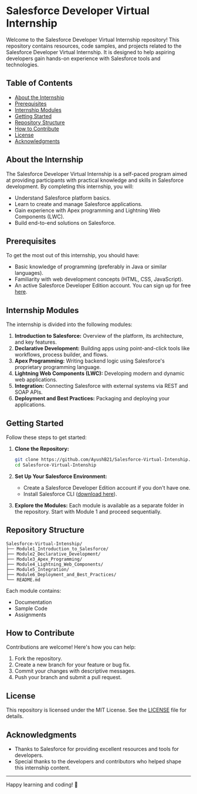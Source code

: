 # Salesforce Developer Virtual Internship

Welcome to the Salesforce Developer Virtual Internship repository! This repository contains resources, code samples, and projects related to the Salesforce Developer Virtual Internship. It is designed to help aspiring developers gain hands-on experience with Salesforce tools and technologies.

## Table of Contents

- [About the Internship](#about-the-internship)
- [Prerequisites](#prerequisites)
- [Internship Modules](#internship-modules)
- [Getting Started](#getting-started)
- [Repository Structure](#repository-structure)
- [How to Contribute](#how-to-contribute)
- [License](#license)
- [Acknowledgments](#acknowledgments)

## About the Internship

The Salesforce Developer Virtual Internship is a self-paced program aimed at providing participants with practical knowledge and skills in Salesforce development. By completing this internship, you will:

- Understand Salesforce platform basics.
- Learn to create and manage Salesforce applications.
- Gain experience with Apex programming and Lightning Web Components (LWC).
- Build end-to-end solutions on Salesforce.

## Prerequisites

To get the most out of this internship, you should have:

- Basic knowledge of programming (preferably in Java or similar languages).
- Familiarity with web development concepts (HTML, CSS, JavaScript).
- An active Salesforce Developer Edition account. You can sign up for free [here](https://developer.salesforce.com/).

## Internship Modules

The internship is divided into the following modules:

1. **Introduction to Salesforce:** Overview of the platform, its architecture, and key features.
2. **Declarative Development:** Building apps using point-and-click tools like workflows, process builder, and flows.
3. **Apex Programming:** Writing backend logic using Salesforce's proprietary programming language.
4. **Lightning Web Components (LWC):** Developing modern and dynamic web applications.
5. **Integration:** Connecting Salesforce with external systems via REST and SOAP APIs.
6. **Deployment and Best Practices:** Packaging and deploying your applications.

## Getting Started

Follow these steps to get started:

1. **Clone the Repository:**
   ```bash
   git clone https://github.com/AyushB21/Salesforce-Virtual-Intenship.git
   cd Salesforce-Virtual-Intenship
   ```

2. **Set Up Your Salesforce Environment:**
   - Create a Salesforce Developer Edition account if you don't have one.
   - Install Salesforce CLI ([download here](https://developer.salesforce.com/tools/sfdxcli)).

3. **Explore the Modules:**
   Each module is available as a separate folder in the repository. Start with Module 1 and proceed sequentially.

## Repository Structure

```plaintext
Salesforce-Virtual-Intenship/
├── Module1_Introduction_to_Salesforce/
├── Module2_Declarative_Development/
├── Module3_Apex_Programming/
├── Module4_Lightning_Web_Components/
├── Module5_Integration/
├── Module6_Deployment_and_Best_Practices/
└── README.md
```

Each module contains:
- Documentation
- Sample Code
- Assignments

## How to Contribute

Contributions are welcome! Here's how you can help:

1. Fork the repository.
2. Create a new branch for your feature or bug fix.
3. Commit your changes with descriptive messages.
4. Push your branch and submit a pull request.

## License

This repository is licensed under the MIT License. See the [LICENSE](LICENSE) file for details.

## Acknowledgments

- Thanks to Salesforce for providing excellent resources and tools for developers.
- Special thanks to the developers and contributors who helped shape this internship content.

---

Happy learning and coding! 🚀

